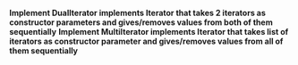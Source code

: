 **Implement DualIterator<T> implements Iterator<T> that takes 2 iterators as constructor parameters and gives/removes values from both of them
sequentially**
**Implement MultiIterator<T> implements Iterator<T> that takes list of iterators as constructor parameter and gives/removes values from all of them
sequentially**